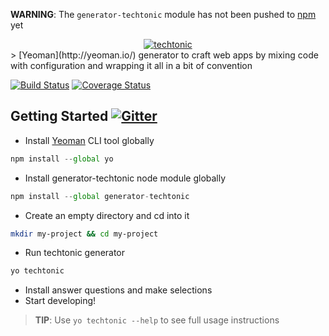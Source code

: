 **WARNING**: The `generator-techtonic` module has not been pushed to [npm](https://www.npmjs.com/) yet

<div align="center">
    <a href="http://jhwohlgemuth.github.com/techtonic"><img src="http://images.jhwohlgemuth.com/original/logo/tech/techtonic.png?v=1" alt="techtonic"/></a>
</div>
> [Yeoman](http://yeoman.io/) generator to craft web apps by mixing code with configuration and wrapping it all in a bit of convention

[![Build Status](https://travis-ci.org/jhwohlgemuth/generator-techtonic.svg?branch=master)](https://travis-ci.org/jhwohlgemuth/generator-techtonic)
[![Coverage Status](https://coveralls.io/repos/jhwohlgemuth/generator-techtonic/badge.svg?branch=master&service=github)](https://coveralls.io/github/jhwohlgemuth/generator-techtonic?branch=master)

Getting Started  [![Gitter](https://badges.gitter.im/Join%20Chat.svg)](https://gitter.im/jhwohlgemuth/techtonic?utm_source=badge&utm_medium=badge&utm_campaign=pr-badge)
---------------
- Install [Yeoman](http://yeoman.io/) CLI tool globally
```javascript
npm install --global yo
```
- Install generator-techtonic node module globally
```javascript
npm install --global generator-techtonic
```
- Create an empty directory and cd into it
```bash
mkdir my-project && cd my-project
```
- Run techtonic generator
```javascript
yo techtonic
```
- Install answer questions and make selections
- Start developing!

> **TIP**:  Use `yo techtonic --help` to see full usage instructions
